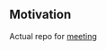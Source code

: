 <h2>Motivation</h2>
Actual repo for <a href='https://www.meetup.com/learn-react-israel/events/286752210/'>meeting</a>